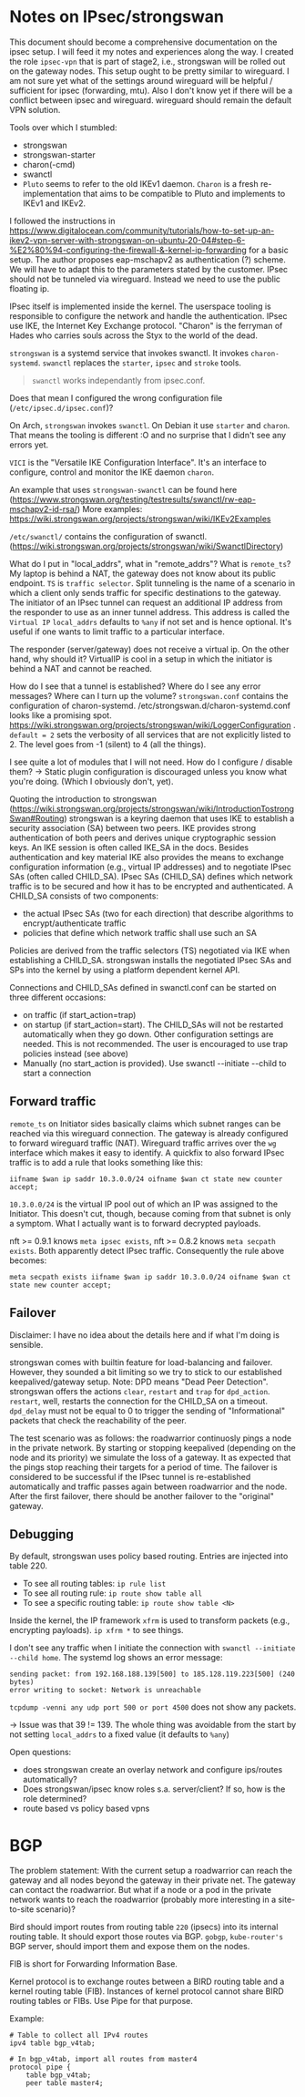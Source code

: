 # Notes on IPsec/strongswan

This document should become a comprehensive documentation on the ipsec setup. I will feed it my notes and experiences along the way.
I created the role `ipsec-vpn` that is part of stage2, i.e., strongswan will be rolled out on the gateway nodes. This setup ought to be pretty similar to wireguard. I am not sure yet what of the settings around wireguard will be helpful / sufficient for ipsec (forwarding, mtu). Also I don't know yet if there will be a conflict between ipsec and wireguard. wireguard should remain the default VPN solution.

Tools over which I stumbled:
- strongswan
- strongswan-starter
- charon(-cmd)
- swanctl
- `Pluto` seems to refer to the old IKEv1 daemon. `Charon` is a fresh re-implementation that aims to be compatible to Pluto and implements to IKEv1 and IKEv2.

I followed the instructions in https://www.digitalocean.com/community/tutorials/how-to-set-up-an-ikev2-vpn-server-with-strongswan-on-ubuntu-20-04#step-6-%E2%80%94-configuring-the-firewall-&-kernel-ip-forwarding for a basic setup. The author proposes eap-mschapv2 as authentication (?) scheme. We will have to adapt this to the parameters stated by the customer. IPsec should not be tunneled via wireguard. Instead we need to use the public floating ip.

IPsec itself is implemented inside the kernel. The userspace tooling is responsible to configure the network and handle the authentication. IPsec use IKE, the Internet Key Exchange protocol. "Charon" is the ferryman of Hades who carries souls across the Styx to the world of the dead. 

`strongswan` is a systemd service that invokes swanctl. It invokes `charon-systemd`. `swanctl` replaces the `starter`, `ipsec` and `stroke` tools.

> `swanctl` works independantly from ipsec.conf.

Does that mean I configured the wrong configuration file (`/etc/ipsec.d/ipsec.conf`)?

On Arch, `strongswan` invokes `swanctl`. On Debian it use `starter` and `charon`. That means the tooling is different :O and no surprise that I didn't see any errors yet.

`VICI` is the "Versatile IKE Configuration Interface". It's an interface to configure, control and monitor the IKE daemon `charon`.

An example that uses `strongswan-swanctl` can be found here (https://www.strongswan.org/testing/testresults/swanctl/rw-eap-mschapv2-id-rsa/)
More examples: https://wiki.strongswan.org/projects/strongswan/wiki/IKEv2Examples

`/etc/swanctl/` contains the configuration of swanctl. (https://wiki.strongswan.org/projects/strongswan/wiki/SwanctlDirectory)

What do I put in "local_addrs", what in "remote_addrs"? What is `remote_ts`? My laptop is behind a NAT, the gateway does not know about its public endpoint.
`TS` is `traffic selector`. Split tunneling is the name of a scenario in which a client only sends traffic for specific destinations to the gateway.
The initiator of an IPsec tunnel can request an additional IP address from the responder to use as an inner tunnel address. This address is called the `Virtual IP` 
`local_addrs` defaults to `%any` if not set and is hence optional. It's useful if one wants to limit traffic to a particular interface.

The responder (server/gateway) does not receive a virtual ip. On the other hand, why should it? VirtualIP is cool in a setup in which the initiator is behind a NAT and cannot be reached.

How do I see that a tunnel is established? Where do I see any error messages? Where can I turn up the volume?  `strongswan.conf` contains the configuration of charon-systemd. /etc/strongswan.d/charon-systemd.conf looks like a promising spot. https://wiki.strongswan.org/projects/strongswan/wiki/LoggerConfiguration . `default = 2` sets the verbosity of all services that are not explicitly listed to 2. The level goes from -1 (silent) to 4 (all the things).

I see quite a lot of modules that I will not need. How do I configure / disable them? -> Static plugin configuration is discouraged unless you know what you're doing. (Which I obviously don't, yet).

Quoting the introduction to strongswan (https://wiki.strongswan.org/projects/strongswan/wiki/IntroductionTostrongSwan#Routing)
strongswan is a keyring daemon that uses IKE to establish a security association (SA) between two peers. IKE provides strong authentication of both peers and derives unique cryptographic session keys. An IKE session is often called IKE_SA in the docs. Besides authentication and key material IKE also provides the means to exchange configuration information (e.g., virtual IP addresses) and to negotiate IPsec SAs (often called CHILD_SA). IPsec SAs (CHILD_SA) defines which network traffic is to be secured and how it has to be encrypted and authenticated. A CHILD_SA consists of two components:

- the actual IPsec SAs (two for each direction) that describe algorithms to encrypt/authenticate traffic
- policies that define which network traffic shall use such an SA

Policies are derived from the traffic selectors (TS) negotiated via IKE when establishing a CHILD_SA. strongswan installs the negotiated IPsec SAs and SPs  into the kernel by using a platform dependent kernel API.

Connections and CHILD_SAs defined in swanctl.conf can be started on three different occasions:

- on traffic (if start_action=trap)
- on startup (if start_action=start). The CHILD_SAs will not be restarted automatically when they go down. Other configuration settings are needed. This is not recommended. The user is encouraged to use trap policies instead (see above)
- Manually (no start_action is provided). Use swanctl --initiate --child <name> to start a connection

## Forward traffic

`remote_ts` on Initiator sides basically claims which subnet ranges can be reached via this wireguard connection. The gateway is already configured to forward wireguard traffic (NAT). Wireguard traffic arrives over the `wg` interface which makes it easy to identify. A quickfix to also forward IPsec traffic is to add a rule that looks something like this:

`iifname $wan ip saddr 10.3.0.0/24 oifname $wan ct state new counter accept;`

`10.3.0.0/24` is the virtual IP pool out of which an IP was assigned to the Initiator. This doesn't cut, though, because coming from that subnet is only a symptom. What I actually want is to forward decrypted payloads. 

nft >= 0.9.1 knows `meta ipsec exists`, nft >= 0.8.2 knows `meta secpath exists`. Both apparently detect IPsec traffic. Consequently the rule above becomes:

`meta secpath exists iifname $wan ip saddr 10.3.0.0/24 oifname $wan ct state new counter accept;`

## Failover

Disclaimer: I have no idea about the details here and if what I'm doing is sensible.

strongswan comes with builtin feature for load-balancing and failover. However, they sounded a bit limiting so we try to stick to our established keepalived/gateway setup. Note: DPD means "Dead Peer Detection". strongswan offers the actions `clear`, `restart` and `trap` for `dpd_action`. `restart`, well, restarts the connection for the CHILD_SA on a timeout. `dpd_delay` must not be equal to 0 to trigger the sending of "Informational" packets that check the reachability of the peer.

The test scenario was as follows: the roadwarrior continuosly pings a node in the private network. By starting or stopping keepalived (depending on the node and its priority) we simulate the loss of a gateway. It as expected that the pings stop reaching their targets for a period of time. The failover is considered to be successful if the IPsec tunnel is re-established automatically and traffic passes again between roadwarrior and the node. After the first failover, there should be another failover to the "original" gateway.


## Debugging

By default, strongswan uses policy based routing. Entries are injected into table 220.
- To see all routing tables: `ip rule list`
- To see all routing rule: `ip route show table all`
- To see a specific routing table: `ip route show table <N>`

Inside the kernel, the IP framework `xfrm` is used to transform packets (e.g., encrypting payloads). `ip xfrm *` to see things.

I don't see any traffic when I initiate the connection with `swanctl --initiate --child home`. The systemd log shows an error message:

```
sending packet: from 192.168.188.139[500] to 185.128.119.223[500] (240 bytes)
error writing to socket: Network is unreachable
```

`tcpdump -venni any udp port 500 or port 4500` does not show any packets.

-> Issue was that 39 != 139. The whole thing was avoidable from the start by not setting `local_addrs` to a fixed value (it defaults to `%any`)

Open questions:

- does strongswan create an overlay network and configure ips/routes automatically?
- Does strongswan/ipsec know roles s.a. server/client? If so, how is the role determined?
- route based vs policy based vpns

# BGP

The problem statement: With the current setup a roadwarrior can reach the gateway and all nodes beyond the gateway in their private net. The gateway can contact the roadwarrior. But what if a node or a pod in the private network wants to reach the roadwarrior (probably more interesting in a site-to-site scenario)?

Bird should import routes from routing table `220` (ipsecs) into its internal routing table. It should export those routes via BGP. `gobgp`, `kube-router's` BGP server, should import them and expose them on the nodes.

FIB is short for Forwarding Information Base.

Kernel protocol is to exchange routes between a BIRD routing table and a kernel routing table (FIB). Instances of kernel protocol cannot share BIRD routing tables or FIBs. Use Pipe for that purpose.

Example:

```
# Table to collect all IPv4 routes
ipv4 table bgp_v4tab;

# In bgp_v4tab, import all routes from master4
protocol pipe {
    table bgp_v4tab;
    peer table master4;
```

